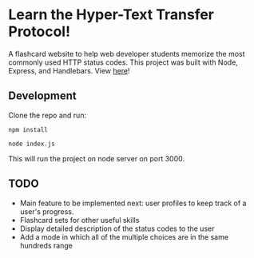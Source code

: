 # Learn the Hyper-Text Transfer Protocol!

A flashcard website to help web developer students memorize the most commonly used HTTP status codes. This project was built with Node, Express, and Handlebars. View [here](https://learn-http.herokuapp.com/)!

## Development
Clone the repo and run: 

  ```
  npm install
  
  node index.js
  ```
  
This will run the project on node server on port 3000.

## TODO
- Main feature to be implemented next: user profiles to keep track of a user's progress.
- Flashcard sets for other useful skills
- Display detailed description of the status codes to the user
- Add a mode in which all of the multiple choices are in the same hundreds range
